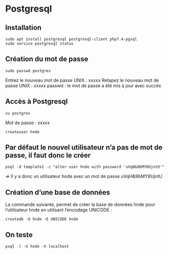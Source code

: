 # Postgresql

## Installation
```
sudo apt install postgresql postgresql-client php7.4-pgsql
sudo service postgresql status
```

## Création du mot de passe

```
sudo passwd postgres
```

Entrez le nouveau mot de passe UNIX : xxxxx
Retapez le nouveau mot de passe UNIX : xxxxx
passwd : le mot de passe a été mis à jour avec succès

## Accès à Postgresql

```
su postgres
```

Mot de passe : xxxxx

```
createuser hnde
```

## Par défaut le nouvel utilisateur n’a pas de mot de passe, il faut donc le créer

```
psql -d template1 -c "alter user hnde with password 'uVqH&9bMY8UjntU'"
```

=> Il y a donc un utilisateur hnde avec un mot de passe uVqH&9bMY8UjntU

## Création d’une base de données
La commande suivante, permet de créer la base de données hnde pour l’utilisateur hnde en utilisant l’encodage UNICODE :

```
createdb -O hnde -E UNICODE hnde
```

## On teste

```
psql -l -U hnde -h localhost
```
